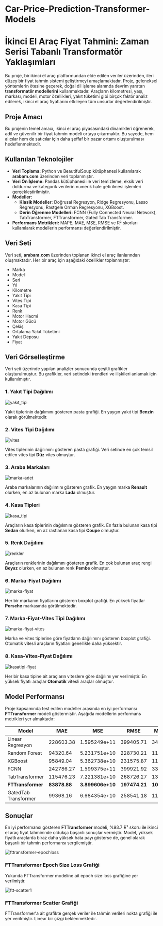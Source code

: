 # Car-Price-Prediction-Transformer-Models
# İkinci El Araç Fiyat Tahmini: Zaman Serisi Tabanlı Transformatör Yaklaşımları

Bu proje, bir ikinci el araç platformundan elde edilen veriler üzerinden, ileri düzey bir fiyat tahmin sistemi geliştirmeyi amaçlamaktadır. Proje, geleneksel yöntemlerin ötesine geçerek, doğal dil işleme alanında devrim yaratan **transformatör modellerini** kullanmaktadır. Araçların kilometresi, yaşı, markası, modeli, motor özellikleri, yakıt tüketimi gibi birçok faktör analiz edilerek, ikinci el araç fiyatlarını etkileyen tüm unsurlar değerlendirilmiştir.

## Proje Amacı

Bu projenin temel amacı, ikinci el araç piyasasındaki dinamikleri öğrenerek, adil ve güvenilir bir fiyat tahmin modeli ortaya çıkarmaktır. Bu sayede, hem alıcılar hem de satıcılar için daha şeffaf bir pazar ortamı oluşturulması hedeflenmektedir.

## Kullanılan Teknolojiler

- **Veri Toplama:** Python ve BeautifulSoup kütüphanesi kullanılarak **arabam.com** üzerinden veri toplanmıştır.
- **Veri Ön İşleme:** Pandas kütüphanesi ile veri temizleme, eksik veri doldurma ve kategorik verilerin numerik hale getirilmesi işlemleri gerçekleştirilmiştir.
- **Modeller:** 
  - **Klasik Modeller:** Doğrusal Regresyon, Ridge Regresyonu, Lasso Regresyonu, Rastgele Orman Regresyonu, XGBoost.
  - **Derin Öğrenme Modelleri:** FCNN (Fully Connected Neural Network), TabTransformer, FTTransformer, Gated Tab Transformer.
- **Performans Metrikleri:** MAPE, MAE, MSE, RMSE ve R² skorları kullanılarak modellerin performansı değerlendirilmiştir.

## Veri Seti

Veri seti, **arabam.com** üzerinden toplanan ikinci el araç ilanlarından oluşmaktadır. Her bir araç için aşağıdaki özellikler toplanmıştır:

- Marka
- Model
- Seri
- Yıl
- Kilometre
- Yakıt Tipi
- Vites Tipi
- Kasa Tipi
- Renk
- Motor Hacmi
- Motor Gücü
- Çekiş
- Ortalama Yakıt Tüketimi
- Yakıt Deposu
- Fiyat



## Veri Görselleştirme

Veri seti üzerinde yapılan analizler sonucunda çeşitli grafikler oluşturulmuştur. Bu grafikler, veri setindeki trendleri ve ilişkileri anlamak için kullanılmıştır.

### 1. Yakıt Tipi Dağılımı

![yakıt_tipi](https://github.com/user-attachments/assets/8bc41b79-f824-4ab2-890d-cb7b4b4cf9ba)

Yakıt tiplerinin dağılımını gösteren pasta grafiği. En yaygın yakıt tipi **Benzin** olarak görülmektedir.

### 2. Vites Tipi Dağılımı
![vites](https://github.com/user-attachments/assets/99d6db14-2a7c-4def-b01a-837ac497f748)

Vites tiplerinin dağılımını gösteren pasta grafiği. Veri setinde en çok temsil edilen vites tipi **Düz** vites olmuştur.

### 3. Araba Markaları
![marka-adet](https://github.com/user-attachments/assets/ac95ad1f-8eb4-4b62-a54e-1231ea645ab6)

Araba markalarının dağılımını gösteren grafik. En yaygın marka **Renault** olurken, en az bulunan marka **Lada** olmuştur.

### 4. Kasa Tipleri
 ![kasa_tipi](https://github.com/user-attachments/assets/ad889046-2c49-42e7-ad59-11f8907540be)
 
Araçların kasa tiplerinin dağılımını gösteren grafik. En fazla bulunan kasa tipi **Sedan** olurken, en az rastlanan kasa tipi **Coupe** olmuştur.

### 5. Renk Dağılımı
![renkler](https://github.com/user-attachments/assets/a6b14180-c355-419c-b6bd-8030fbd86d85)

Araçların renklerinin dağılımını gösteren grafik. En çok bulunan araç rengi **Beyaz** olurken, en az bulunan renk **Pembe** olmuştur.


### 6. Marka-Fiyat Dağılımı
![marka-fiyat](https://github.com/user-attachments/assets/ba6ad975-df80-4d2d-b43a-d6b9463b0b31)

Her bir markanın fiyatlarını gösteren boxplot grafiği. En yüksek fiyatlar **Porsche** markasında görülmektedir.

### 7. Marka-Fiyat-Vites Tipi Dağılımı
![marka-fiyat-vites](https://github.com/user-attachments/assets/eb73e0d0-1798-4d16-b4be-96855e3c9364)

Marka ve vites tiplerine göre fiyatların dağılımını gösteren boxplot grafiği. Otomatik vitesli araçların fiyatları genellikle daha yüksektir.

### 8. Kasa-Vites-Fiyat Dağılımı
![kasatipi-fiyat](https://github.com/user-attachments/assets/443ceeb3-dad9-4ab0-9e40-46968c54e6e5)

Her bir kasa tipine ait araçların viteslere göre dağılımı yer verilmiştir. En yüksek fiyatlı araçlar **Otomatik** vitesli araçlar olmuştur.


## Model Performansı

Proje kapsamında test edilen modeller arasında en iyi performansı **FTTransformer** modeli göstermiştir. Aşağıda modellerin performans metrikleri yer almaktadır:

| Model                  | MAE       | MSE           | RMSE      | MAPE     | R²        |
|------------------------|-----------|---------------|-----------|----------|-----------|
| Linear Regresyon       | 228603.38 | 1.595249e+11  | 399405.71 | 34.64%   | 0.620508  |
| Random Forest          | 94320.64  | 5.231751e+10  | 228730.21 | 11.21%   | 0.894179  |
| XGBoost                | 95849.04  | 5.362738e+10  | 231575.87 | 11.62%   | 0.904842  |
| FCNN                   | 242786.27 | 1.599375e+11  | 399921.92 | 33.09%   | 0.627151  |
| TabTransformer         | 115476.23 | 7.221381e+10  | 268726.27 | 13.60%   | 0.882044  |
| **FTTransformer**      | **83878.88** | **3.899606e+10** | **197474.21** | **10.35%** | **0.937289** |
| GatedTab Transformer   | 99368.16  | 6.684354e+10  | 258541.18 | 11.71%   | 0.892506  |

## Sonuçlar

En iyi performansı gösteren **FTTransformer** modeli, %93.7 R² skoru ile ikinci el araç fiyat tahmininde oldukça başarılı sonuçlar vermiştir. Model, yüksek fiyatlı araçlarda biraz daha yüksek hata payı gösterse de, genel olarak başarılı bir tahmin performansı sergilemiştir.

![fttransformer-epochloss](https://github.com/user-attachments/assets/2198b484-1d57-4fc7-856d-70852dbac9f5)

### FTTransformer Epoch Size Loss Grafiği

Yukarıda FTTransformer modeline ait epoch size loss grafiğine yer verilmiştir.

![ftt-scatter1](https://github.com/user-attachments/assets/d9d85262-fc1b-477e-81fa-fb09ca5ab632)

### FTTransformer Scatter Grafiği

FTTransformer'a ait grafikte gerçek veriler ile tahmin verileri nokta grafiği ile yer verilmiştir. Linear bir çizgi beklenmektedir.



